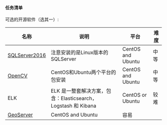 #### 任务清单

可选的开源软件（选其一）:

| 名称     | 说明                           | 平台 |  难度 |
| -------- | --------------------- | ---- |---- |
| [SQLServer2016](https://docs.microsoft.com/en-us/sql/linux/quickstart-install-connect-ubuntu?view=sql-server-ver15&viewFallbackFrom=sql-server-2016) | 注意安装的是Linux版本的SQLServer | CentOS and Ubuntu |中等 |
| [OpenCV](https://opencv.org/) | CentOS和Ubuntu两个平台的包安装 | CentOS and Ubuntu  | 中等 |
| ELK |ELK 是一整套解决方案，包含：Elasticsearch，Logstash 和 Kibana| CentOS or Ubuntu | 较难 |
| [GeoServer](http://geoserver.org/) | CentOS and Ubuntu | 容易 |

